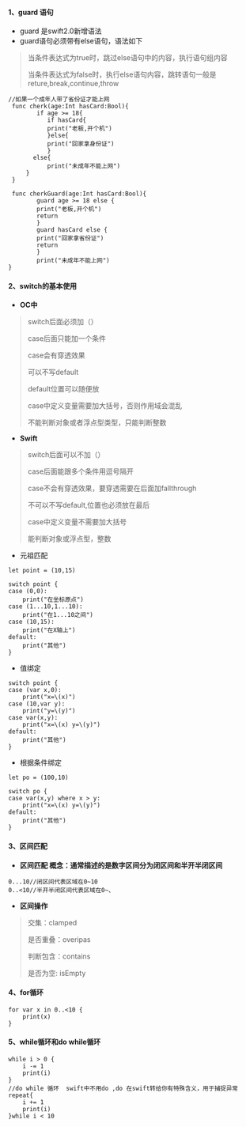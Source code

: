 #### 1、guard 语句

* guard 是swift2.0新增语法
* guard语句必须带有else语句，语法如下

> 当条件表达式为true时，跳过else语句中的内容，执行语句组内容
>
> 当条件表达式为false时，执行else语句内容，跳转语句一般是reture,break,continue,throw

```
//如果一个成年人带了省份证才能上网
 func cherk(age:Int hasCard:Bool){
        if age >= 18{
           if hasCard{
           print("老板,开个机")
           }else{
           print("回家拿身份证")
           }
       else{
           print("未成年不能上网")
     }
 }

 func cherkGuard(age:Int hasCard:Bool){
        guard age >= 18 else {
        print("老板,开个机")
        return
        }
        guard hasCard else {
        print("回家拿省份证")
        return
        }
        print("未成年不能上网")
}
```

#### 2、switch的基本使用

* **OC中**

> switch后面必须加（）
>
> case后面只能加一个条件
>
> case会有穿透效果
>
> 可以不写default
>
> default位置可以随便放
>
> case中定义变量需要加大括号，否则作用域会混乱
>
> 不能判断对象或者浮点型类型，只能判断整数

* **Swift**

> switch后面可以不加（）
>
> case后面能跟多个条件用逗号隔开
>
> case不会有穿透效果，要穿透需要在后面加fallthrough
>
> 不可以不写default,位置也必须放在最后
>
> case中定义变量不需要加大括号
>
> 能判断对象或浮点型，整数

* 元祖匹配

```
let point = (10,15)

switch point {
case (0,0):
    print("在坐标原点")
case (1...10,1...10):
    print("在1...10之间")
case (10,15):
    print("在X轴上")
default:
    print("其他")
}
```

* 值绑定

```
switch point {
case (var x,0):
    print("x=\(x)")
case (10,var y):
    print("y=\(y)")
case var(x,y):
    print("x=\(x) y=\(y)")
default:
    print("其他")
}
```

* 根据条件绑定

```
let po = (100,10)

switch po {
case var(x,y) where x > y:
    print("x=\(x) y=\(y)")
default:
    print("其他")
}
```

#### 3、区间匹配

* **区间匹配  概念：通常描述的是数字区间分为闭区间和半开半闭区间**

```
0...10//闭区间代表区域在0~10
0..<10//半开半闭区间代表区域在0~、
```

* **区间操作**

> 交集：clamped
>
> 是否重叠：overipas
>
> 判断包含：contains
>
> 是否为空: isEmpty

#### 4、for循环

```
for var x in 0..<10 {
    print(x)
}
```

#### 5、while循环和do while循环

```
while i > 0 {
    i -= 1
    print(i)
}
//do while 循环  swift中不用do ,do 在swift转给你有特殊含义，用于捕捉异常
repeat{
    i += 1
    print(i)
}while i < 10
```



